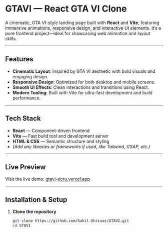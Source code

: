 #  GTAVI — React GTA VI Clone

A cinematic, GTA VI-style landing page built with **React** and **Vite**, featuring immersive animations, responsive design, and interactive UI elements. It’s a pure frontend project—ideal for showcasing web animation and layout skills.

---

##  Features
-  **Cinematic Layout**: Inspired by GTA VI aesthetic with bold visuals and engaging design.
-  **Responsive Design**: Optimized for both desktop and mobile screens.
-  **Smooth UI Effects**: Clean interactions and transitions using React.
-  **Modern Tooling**: Built with Vite for ultra-fast development and build performance.

---

##  Tech Stack
- **React** — Component-driven frontend  
- **Vite** — Fast build tool and development server  
- **HTML & CSS** — Semantic structure and styling  
- *(Add any libraries or frameworks if used, like Tailwind, GSAP, etc.)*

---

##  Live Preview
Visit the live demo: [gtavi-ecru.vercel.app](https://gtavi-ecru.vercel.app)

---

##  Installation & Setup

1. **Clone the repository**
   ```bash
   git clone https://github.com/Sahil-Shrivas/GTAVI.git
   cd GTAVI
